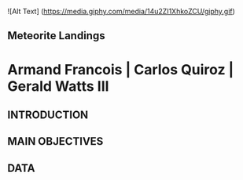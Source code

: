 ![Alt Text] (https://media.giphy.com/media/14u2ZI1XhkoZCU/giphy.gif)

## Meteorite Landings

# Armand Francois | Carlos Quiroz | Gerald Watts III

## INTRODUCTION

## MAIN OBJECTIVES

## DATA

